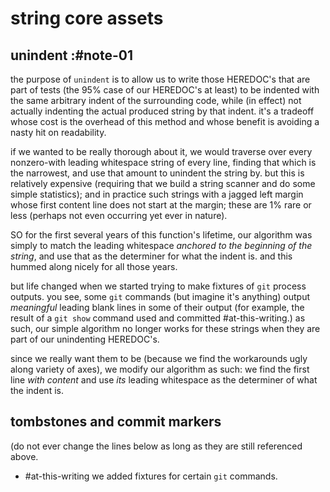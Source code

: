 # string core assets

## unindent :#note-01

the purpose of `unindent` is to allow us to write those HEREDOC's that
are part of tests (the 95% case of our HEREDOC's at least) to be
indented with the same arbitrary indent of the surrounding code,
while (in effect) not actually indenting the actual produced string by
that indent. it's a tradeoff whose cost is the overhead of this
method and whose benefit is avoiding a nasty hit on readability.

if we wanted to be really thorough about it, we would traverse over
every nonzero-with leading whitespace string of every line, finding
that which is the narrowest, and use that amount to unindent the
string by. but this is relatively expensive (requiring that we build
a string scanner and do some simple statistics); and in practice such
strings with a jagged left margin whose first content line does not
start at the margin; these are 1% rare or less (perhaps not even
occurring yet ever in nature).

SO for the first several years of this function's lifetime, our
algorithm was simply to match the leading whitespace *anchored to
the beginning of the string*, and use that as the determiner for
what the indent is. and this hummed along nicely for all those years.

but life changed when we started trying to make fixtures of `git`
process outputs. you see, some `git` commands (but imagine it's
anything) output *meaningful* leading blank lines in some of their
output (for example, the result of a `git show` command used and
committed #at-this-writing.) as such, our simple algorithm no longer
works for these strings when they are part of our unindenting HEREDOC's.

since we really want them to be (because we find the workarounds ugly
along variety of axes), we modify our algorithm as such: we find the
first line *with content* and use *its* leading whitespace as the
determiner of what the indent is.




## tombstones and commit markers

(do not ever change the lines below as long as they are still referenced above.

  - #at-this-writing we added fixtures for certain `git` commands.
